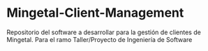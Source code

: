# Mingetal-Client-Management
Repositorio del software a desarrollar para la gestión de clientes de Mingetal. Para el ramo Taller/Proyecto de Ingeniería de Software
